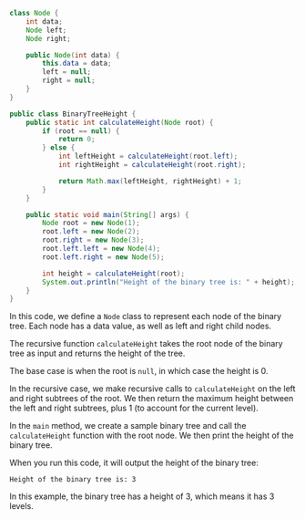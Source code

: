 

```java
class Node {
    int data;
    Node left;
    Node right;

    public Node(int data) {
        this.data = data;
        left = null;
        right = null;
    }
}

public class BinaryTreeHeight {
    public static int calculateHeight(Node root) {
        if (root == null) {
            return 0;
        } else {
            int leftHeight = calculateHeight(root.left);
            int rightHeight = calculateHeight(root.right);

            return Math.max(leftHeight, rightHeight) + 1;
        }
    }

    public static void main(String[] args) {
        Node root = new Node(1);
        root.left = new Node(2);
        root.right = new Node(3);
        root.left.left = new Node(4);
        root.left.right = new Node(5);

        int height = calculateHeight(root);
        System.out.println("Height of the binary tree is: " + height);
    }
}
```

In this code, we define a `Node` class to represent each node of the binary tree. Each node has a data value, as well as left and right child nodes.

The recursive function `calculateHeight` takes the root node of the binary tree as input and returns the height of the tree.

The base case is when the root is `null`, in which case the height is 0.

In the recursive case, we make recursive calls to `calculateHeight` on the left and right subtrees of the root. We then return the maximum height between the left and right subtrees, plus 1 (to account for the current level).

In the `main` method, we create a sample binary tree and call the `calculateHeight` function with the root node. We then print the height of the binary tree.

When you run this code, it will output the height of the binary tree:
```
Height of the binary tree is: 3
```
In this example, the binary tree has a height of 3, which means it has 3 levels.
